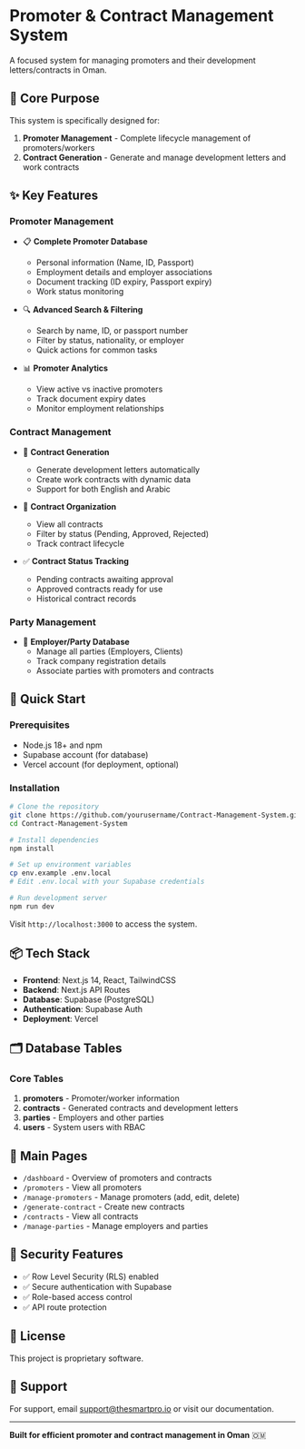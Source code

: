 # Promoter & Contract Management System

A focused system for managing promoters and their development letters/contracts in Oman.

## 🎯 Core Purpose

This system is specifically designed for:
1. **Promoter Management** - Complete lifecycle management of promoters/workers
2. **Contract Generation** - Generate and manage development letters and work contracts

## ✨ Key Features

### Promoter Management
- 📋 **Complete Promoter Database**
  - Personal information (Name, ID, Passport)
  - Employment details and employer associations
  - Document tracking (ID expiry, Passport expiry)
  - Work status monitoring

- 🔍 **Advanced Search & Filtering**
  - Search by name, ID, or passport number
  - Filter by status, nationality, or employer
  - Quick actions for common tasks

- 📊 **Promoter Analytics**
  - View active vs inactive promoters
  - Track document expiry dates
  - Monitor employment relationships

### Contract Management
- 📝 **Contract Generation**
  - Generate development letters automatically
  - Create work contracts with dynamic data
  - Support for both English and Arabic

- 📂 **Contract Organization**
  - View all contracts
  - Filter by status (Pending, Approved, Rejected)
  - Track contract lifecycle

- ✅ **Contract Status Tracking**
  - Pending contracts awaiting approval
  - Approved contracts ready for use
  - Historical contract records

### Party Management
- 🏢 **Employer/Party Database**
  - Manage all parties (Employers, Clients)
  - Track company registration details
  - Associate parties with promoters and contracts

## 🚀 Quick Start

### Prerequisites
- Node.js 18+ and npm
- Supabase account (for database)
- Vercel account (for deployment, optional)

### Installation

```bash
# Clone the repository
git clone https://github.com/yourusername/Contract-Management-System.git
cd Contract-Management-System

# Install dependencies
npm install

# Set up environment variables
cp env.example .env.local
# Edit .env.local with your Supabase credentials

# Run development server
npm run dev
```

Visit `http://localhost:3000` to access the system.

## 📦 Tech Stack

- **Frontend**: Next.js 14, React, TailwindCSS
- **Backend**: Next.js API Routes
- **Database**: Supabase (PostgreSQL)
- **Authentication**: Supabase Auth
- **Deployment**: Vercel

## 🗂️ Database Tables

### Core Tables
1. **promoters** - Promoter/worker information
2. **contracts** - Generated contracts and development letters
3. **parties** - Employers and other parties
4. **users** - System users with RBAC

## 📱 Main Pages

- `/dashboard` - Overview of promoters and contracts
- `/promoters` - View all promoters
- `/manage-promoters` - Manage promoters (add, edit, delete)
- `/generate-contract` - Create new contracts
- `/contracts` - View all contracts
- `/manage-parties` - Manage employers and parties

## 🔐 Security Features

- ✅ Row Level Security (RLS) enabled
- ✅ Secure authentication with Supabase
- ✅ Role-based access control
- ✅ API route protection

## 📄 License

This project is proprietary software.

## 🤝 Support

For support, email support@thesmartpro.io or visit our documentation.

---

**Built for efficient promoter and contract management in Oman** 🇴🇲

